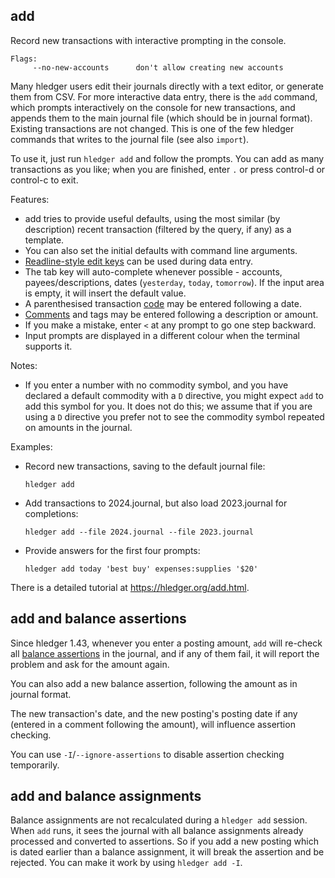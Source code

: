 ## add

Record new transactions with interactive prompting in the console.

```flags
Flags:
     --no-new-accounts      don't allow creating new accounts
```

Many hledger users edit their journals directly with a text editor, or generate them from CSV.
For more interactive data entry, there is the `add` command, 
which prompts interactively on the console for new transactions, 
and appends them to the main journal file (which should be in journal format).
Existing transactions are not changed.
This is one of the few hledger commands that writes to the journal file (see also `import`).

To use it, just run `hledger add` and follow the prompts.
You can add as many transactions as you like; when you are finished,
enter `.` or press control-d or control-c to exit.

Features:

- add tries to provide useful defaults, using the most similar (by description)
  recent transaction (filtered by the query, if any) as a template.
- You can also set the initial defaults with command line arguments.
- [Readline-style edit keys](http://tiswww.case.edu/php/chet/readline/rluserman.html#SEC3)
  can be used during data entry.
- The tab key will auto-complete whenever possible - accounts,
  payees/descriptions, dates (`yesterday`, `today`, `tomorrow`).
  If the input area is empty, it will insert the default value.
- A parenthesised transaction [code](#entries) may be entered following a date.
- [Comments](#transaction-comments) and tags may be entered following a description or amount.
- If you make a mistake, enter `<` at any prompt to go one step backward.
- Input prompts are displayed in a different colour when the terminal supports it.

Notes:

- If you enter a number with no commodity symbol,
  and you have declared a default commodity with a `D` directive,
  you might expect `add` to add this symbol for you.
  It does not do this; we assume that if you are using a `D` directive
  you prefer not to see the commodity symbol repeated on amounts in the journal.

Examples:

- Record new transactions, saving to the default journal file:

  `hledger add`

- Add transactions to 2024.journal, but also load 2023.journal for completions:

  `hledger add --file 2024.journal --file 2023.journal`

- Provide answers for the first four prompts:

  `hledger add today 'best buy' expenses:supplies '$20'`

There is a detailed tutorial at <https://hledger.org/add.html>.

## add and balance assertions

Since hledger 1.43, whenever you enter a posting amount,
`add` will re-check all [balance assertions](#balance-assertions) in the journal,
and if any of them fail, it will report the problem and ask for the amount again.

You can also add a new balance assertion, following the amount as in journal format.

The new transaction's date, and the new posting's posting date if any (entered in a comment following the amount),
will influence assertion checking.

You can use `-I`/`--ignore-assertions` to disable assertion checking temporarily.

## add and balance assignments

Balance assignments are not recalculated during a `hledger add` session.
When `add` runs, it sees the journal with all balance assignments already processed and converted to assertions.
So if you add a new posting which is dated earlier than a balance assignment, it will break the assertion and be rejected.
You can make it work by using  `hledger add -I`.
